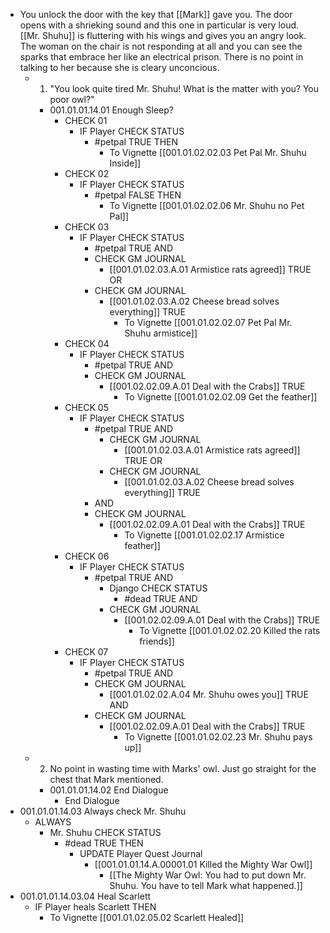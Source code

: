 - You unlock the door with the key that [[Mark]] gave you. The door opens with a shrieking sound and this one in particular is very loud. [[Mr. Shuhu]] is fluttering with his wings and gives you an angry look. The woman on the chair is not responding at all and you can see the sparks that embrace her like an electrical prison. There is no point in talking to her because she is cleary unconcious.
	- 1. "You look quite tired Mr. Shuhu! What is the matter with you? You poor owl?"
		- 001.01.01.14.01 Enough Sleep?
			- CHECK 01
				- IF Player CHECK STATUS
					- #petpal TRUE THEN
						- To Vignette [[001.01.02.02.03 Pet Pal Mr. Shuhu Inside]]
			- CHECK 02
				- IF Player CHECK STATUS
					- #petpal FALSE THEN
						- To Vignette [[001.01.02.02.06 Mr. Shuhu no Pet Pal]]
			- CHECK 03
				- IF Player CHECK STATUS
					- #petpal TRUE AND
					- CHECK GM JOURNAL
						- [[001.01.02.03.A.01 Armistice rats agreed]] TRUE OR
					- CHECK GM JOURNAL
						- [[001.01.02.03.A.02 Cheese bread solves everything]] TRUE
							- To Vignette [[001.01.02.02.07 Pet Pal Mr. Shuhu armistice]]
			- CHECK 04
				- IF Player CHECK STATUS
					- #petpal TRUE AND
					- CHECK GM JOURNAL
						- [[001.02.02.09.A.01 Deal with the Crabs]] TRUE
							- To Vignette [[001.01.02.02.09 Get the feather]]
			- CHECK 05
				- IF Player CHECK STATUS
					- #petpal TRUE AND
						- CHECK GM JOURNAL
							- [[001.01.02.03.A.01 Armistice rats agreed]] TRUE OR
						- CHECK GM JOURNAL
							- [[001.01.02.03.A.02 Cheese bread solves everything]] TRUE
					- AND
					- CHECK GM JOURNAL
						- [[001.02.02.09.A.01 Deal with the Crabs]] TRUE
							- To Vignette [[001.01.02.02.17 Armistice feather]]
			- CHECK 06
				- IF Player CHECK STATUS
					- #petpal TRUE AND
						- Django CHECK STATUS
							- #dead TRUE AND
						- CHECK GM JOURNAL
							- [[001.02.02.09.A.01 Deal with the Crabs]] TRUE
								- To Vignette [[001.01.02.02.20 Killed the rats friends]]
			- CHECK 07
				- IF Player CHECK STATUS
					- #petpal TRUE AND
					- CHECK GM JOURNAL
						- [[001.01.02.02.A.04 Mr. Shuhu owes you]] TRUE AND
					- CHECK GM JOURNAL
						- [[001.02.02.09.A.01 Deal with the Crabs]]  TRUE
							- To Vignette [[001.01.02.02.23 Mr. Shuhu pays up]]
	- 2. No point in wasting time with Marks' owl. Just go straight for the chest that Mark mentioned.
		- 001.01.01.14.02 End Dialogue
			- End Dialogue
- 001.01.01.14.03 Always check Mr. Shuhu
	- ALWAYS
		- Mr. Shuhu CHECK STATUS
			- #dead TRUE THEN
				- UPDATE Player Quest Journal
					- [[001.01.01.14.A.00001.01 Killed the Mighty War Owl]]
						- [[The Mighty War Owl: You had to put down Mr. Shuhu. You have to tell Mark what happened.]]
- 001.01.01.14.03.04 Heal Scarlett
	- IF Player heals Scarlett THEN
		- To Vignette [[001.01.02.05.02 Scarlett Healed]]